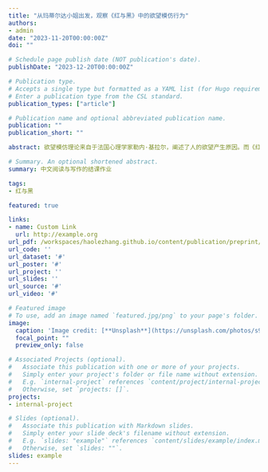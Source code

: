 ```yaml
---
title: "从玛蒂尔达小姐出发，观察《红与黑》中的欲望模仿行为"
authors:
- admin
date: "2023-11-20T00:00:00Z"
doi: ""

# Schedule page publish date (NOT publication's date).
publishDate: "2023-12-20T00:00:00Z"

# Publication type.
# Accepts a single type but formatted as a YAML list (for Hugo requirements).
# Enter a publication type from the CSL standard.
publication_types: ["article"]

# Publication name and optional abbreviated publication name.
publication: ""
publication_short: ""

abstract: 欲望模仿理论来自于法国心理学家勒内·基拉尔，阐述了人的欲望产生原因。而《红与黑》讲的是一个充满着野心和欲望的故事，这让欲望模仿行为十分频繁地出现在了近乎每一个角色身上。而玛蒂尔达小姐又是他们之中格外突出的那一个，她近乎于病态的行为实在是一个值得分析的角度。但是许多读者都会简单将其行为简单归类于对于连的爱慕。玛蒂尔达小姐的行为动机绝不只是单纯的爱情，而她一厢情愿的付出也不是为了他人。她恰恰是为了她自己。本文将会以欲望模仿理论作为中心，分析玛蒂尔达小姐对于连的感情为什么不只是爱情，以及玛蒂尔达小姐和书中其他人物的欲望模仿行为。

# Summary. An optional shortened abstract.
summary: 中文阅读与写作的结课作业

tags:
- 红与黑

featured: true

links:
- name: Custom Link
  url: http://example.org
url_pdf: /workspaces/haolezhang.github.io/content/publication/preprint/论文.pdf
url_code: ''
url_dataset: '#'
url_poster: '#'
url_project: ''
url_slides: ''
url_source: '#'
url_video: '#'

# Featured image
# To use, add an image named `featured.jpg/png` to your page's folder. 
image:
  caption: 'Image credit: [**Unsplash**](https://unsplash.com/photos/s9CC2SKySJM)'
  focal_point: ""
  preview_only: false

# Associated Projects (optional).
#   Associate this publication with one or more of your projects.
#   Simply enter your project's folder or file name without extension.
#   E.g. `internal-project` references `content/project/internal-project/index.md`.
#   Otherwise, set `projects: []`.
projects:
- internal-project

# Slides (optional).
#   Associate this publication with Markdown slides.
#   Simply enter your slide deck's filename without extension.
#   E.g. `slides: "example"` references `content/slides/example/index.md`.
#   Otherwise, set `slides: ""`.
slides: example
---
```



